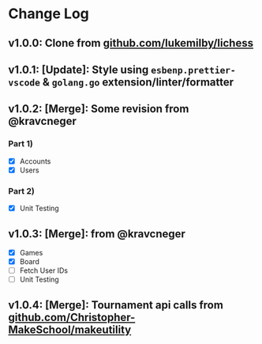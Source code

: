 # Change Log

## v1.0.0: Clone from [github.com/lukemilby/lichess](github.com/lukemilby/lichess)

## v1.0.1: [Update]: Style using `esbenp.prettier-vscode` & `golang.go` extension/linter/formatter

## v1.0.2: [Merge]: Some revision from @kravcneger

### Part 1)

- [x] Accounts
- [X] Users

### Part 2)

- [X] Unit Testing

## v1.0.3: [Merge]: from @kravcneger

- [X] Games
- [X] Board
- [ ] Fetch User IDs
- [ ] Unit Testing

## v1.0.4: [Merge]: Tournament api calls from [github.com/Christopher-MakeSchool/makeutility](github.com/Christopher-MakeSchool/makeutility)

<!-- ## v1.0.5:  -->

<!-- ## v1.0.6:  -->
